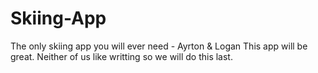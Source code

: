 # Skiing-App
The only skiing app you will ever need - Ayrton & Logan
This app will be great. Neither of us like writting so we will do this last.
